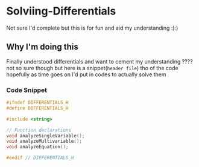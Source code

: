 # Solviing-Differentials
Not sure I'd complete but this is for fun and aid my understanding :):)
## Why I'm doing this 
Finally understood differentials and want to cement my understanding ???? not so sure though 
but here is a snippet(`header file`) tho of the code hopefully as time goes on I'd put in codes to actually solve them
### Code Snippet
```C++
#ifndef DIFFERENTIALS_H
#define DIFFERENTIALS_H

#include <string>

// Function declarations
void analyzeSingleVariable();
void analyzeMultivariable();
void analyzeEquation();

#endif // DIFFERENTIALS_H
```
